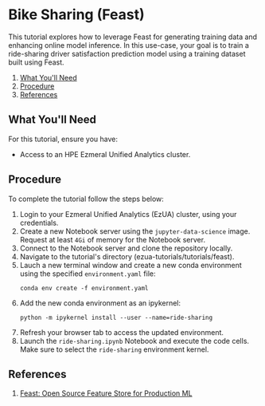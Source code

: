 # Bike Sharing (Feast)

This tutorial explores how to leverage Feast for generating training data and enhancing online model inference. In this
use-case, your goal is to train a ride-sharing driver satisfaction prediction model using a training dataset built
using Feast.

1. [What You'll Need](#what-youll-need)
1. [Procedure](#procedure)
1. [References](#references)

## What You'll Need

For this tutorial, ensure you have:

- Access to an HPE Ezmeral Unified Analytics cluster.

## Procedure

To complete the tutorial follow the steps below:

1. Login to your Ezmeral Unified Analytics (EzUA) cluster, using your credentials.
1. Create a new Notebook server using the `jupyter-data-science` image. Request at least `4Gi` of memory for the
   Notebook server.
1. Connect to the Notebook server and clone the repository locally.
1. Navigate to the tutorial's directory (ezua-tutorials/tutorials/feast).
1. Lauch a new terminal window and create a new conda environment using the specified `environment.yaml` file:
   ```
   conda env create -f environment.yaml
   ```
1. Add the new conda environment as an ipykernel:
   ```
   python -m ipykernel install --user --name=ride-sharing
   ```
1. Refresh your browser tab to access the updated environment.
1. Launch the `ride-sharing.ipynb` Notebook and execute the code cells. Make sure to select the `ride-sharing`
   environment kernel.

## References

1. [Feast: Open Source Feature Store for Production ML](https://feast.dev/)